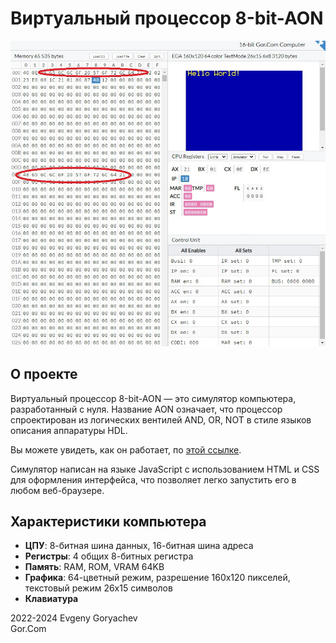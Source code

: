 # Виртуальный процессор 8-bit-AON

![Скриншот](img/Screenshot1.jpg)

## О проекте

Виртуальный процессор 8-bit-AON — это симулятор компьютера, разработанный с нуля. Название AON означает, что процессор спроектирован из логических вентилей AND, OR, NOT в стиле языков описания аппаратуры HDL.

Вы можете увидеть, как он работает, по [этой ссылке](https://gorcomcomputing.github.io/8-bit-AON-Computer/).

Симулятор написан на языке JavaScript с использованием HTML и CSS для оформления интерфейса, что позволяет легко запустить его в любом веб-браузере.

## Характеристики компьютера

- **ЦПУ**: 8-битная шина данных, 16-битная шина адреса
- **Регистры**: 4 общих 8-битных регистра
- **Память**: RAM, ROM, VRAM 64KB
- **Графика**: 64-цветный режим, разрешение 160x120 пикселей, текстовый режим 26x15 символов
- **Клавиатура**


2022-2024 Evgeny Goryachev  
Gor.Com

